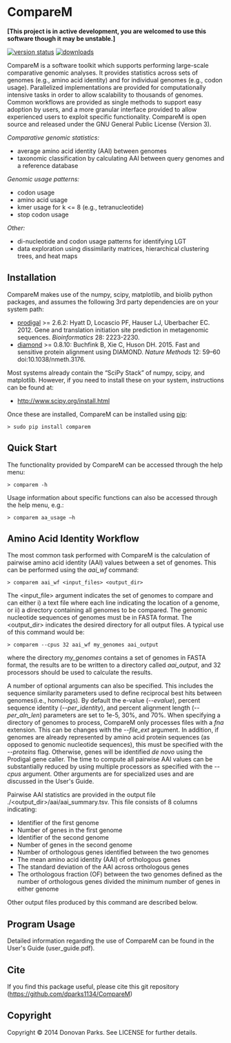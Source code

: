 # CompareM

<b>[This project is in active development, you are welcomed to use this software though it may be unstable.]</b>

[![version status](https://img.shields.io/pypi/v/comparem.svg)](https://pypi.python.org/pypi/comparem)
[![downloads](https://img.shields.io/pypi/dm/comparem.svg)](https://pypi.python.org/pypi/comparem)

CompareM is a software toolkit which supports performing large-scale comparative genomic analyses. It provides statistics across sets of genomes (e.g., amino acid identity) and for individual genomes (e.g., codon usage). Parallelized implementations are provided for computationally intensive tasks in order to allow scalability to thousands of genomes. Common workflows are provided as single methods to support easy adoption by users, and a more granular interface provided to allow experienced users to exploit specific functionality. CompareM is open source and released under the GNU General Public License (Version 3). 

<i>Comparative genomic statistics:</i>
* average amino acid identity (AAI) between genomes
* taxonomic classification by calculating AAI between query genomes and a reference database

<i>Genomic usage patterns:</i>
* codon usage
* amino acid usage
* kmer usage for k <= 8 (e.g., tetranucleotide)
* stop codon usage

<i>Other:</i>
* di-nucleotide and codon usage patterns for identifying LGT
* data exploration using dissimilarity matrices, hierarchical clustering trees, and heat maps


## Installation

CompareM makes use of the numpy, scipy, matplotlib, and biolib python packages, and assumes the following 3rd party dependencies are on your system path:
* [prodigal](http://prodigal.ornl.gov/) >= 2.6.2: Hyatt D, Locascio PF, Hauser LJ, Uberbacher EC. 2012. Gene and translation initiation site prediction in metagenomic sequences. <i>Bioinformatics</i> 28: 2223-2230.
* [diamond](http://ab.inf.uni-tuebingen.de/software/diamond/) >= 0.8.10: Buchfink B, Xie C, Huson DH. 2015. Fast and sensitive protein alignment using DIAMOND. <i>Nature Methods</i> 12: 59–60 doi:10.1038/nmeth.3176.

Most systems already contain the “SciPy Stack” of numpy, scipy, and matplotlib. However, if you need to install these on your system, instructions can be found at:
* http://www.scipy.org/install.html

Once these are installed, CompareM can be installed using [pip](https://pypi.python.org/pypi/comparem):
```
> sudo pip install comparem
```

## Quick Start

The functionality provided by CompareM can be accessed through the help menu:
```
> comparem -h
```

Usage information about specific functions can also be accessed through the help menu, e.g.:
```
> comparem aa_usage –h
```

## Amino Acid Identity Workflow

The most common task performed with CompareM is the calculation of pairwise amino acid identity (AAI) values between a set of genomes. This can be performed using the <i>aai_wf</i> command:
```
> comparem aai_wf <input_files> <output_dir>
```

The <input_file> argument indicates the set of genomes to compare and can either i) a text file where each line indicating the location of a genome, or ii) a directory containing all genomes to be compared.  The genomic nucleotide sequences of genomes must be in FASTA format. The <output_dir> indicates the desired directory for all output files. A typical use of this command would be:
```
> comparem --cpus 32 aai_wf my_genomes aai_output
```

where the directory <i>my_genomes</i> contains a set of genomes in FASTA format, the results are to be written to a directory called <i>aai_output</i>, and 32 processors should be used to calculate the results.

A number of optional arguments can also be specified. This includes the sequence similarity parameters used to define reciprocal best hits between genomes(i.e., homologs). By default the e-value (<i>--evalue</i>), percent sequence identity (<i>--per_identity</i>), and percent alignment length (<i>--per_aln_len</i>) parameters are set to 1e-5, 30%, and 70%. When specifying a directory of genomes to process, CompareM only processes files with a <i>fna</i> extension. This can be changes with the <i>--file_ext</i> argument. In addition, if genomes are already represented by amino acid protein sequences (as opposed to genomic nucleotide sequences), this must be specified with the <i>--proteins</i> flag. Otherwise, genes will be identified <i>de novo</i> using the Prodigal gene caller. The time to compute all pairwise AAI values can be substantially reduced by using multiple processors as specified with the <i>--cpus</i> argument. Other arguments are for specialized uses and are discussed in the User's Guide.

Pairwise AAI statistics are provided in the output file ./<output_dir>/aai/aai_summary.tsv. This file consists of 8 columns indicating:
*	Identifier of the first genome
*	Number of genes in the first genome
*	Identifier of the second genome
*	Number of genes in the second genome
*	Number of orthologous genes identified between the two genomes
*	The mean amino acid identity (AAI) of orthologous genes 
*	The standard deviation of the AAI across orthologous genes
*	The orthologous fraction (OF) between the two genomes defined as the number of orthologous genes divided the minimum number of genes in either genome

Other output files produced by this command are described below.


## Program Usage

Detailed information regarding the use of CompareM can be found in the User's Guide (user_guide.pdf).


## Cite

If you find this package useful, please cite this git repository (https://github.com/dparks1134/CompareM)


## Copyright

Copyright © 2014 Donovan Parks. See LICENSE for further details.
